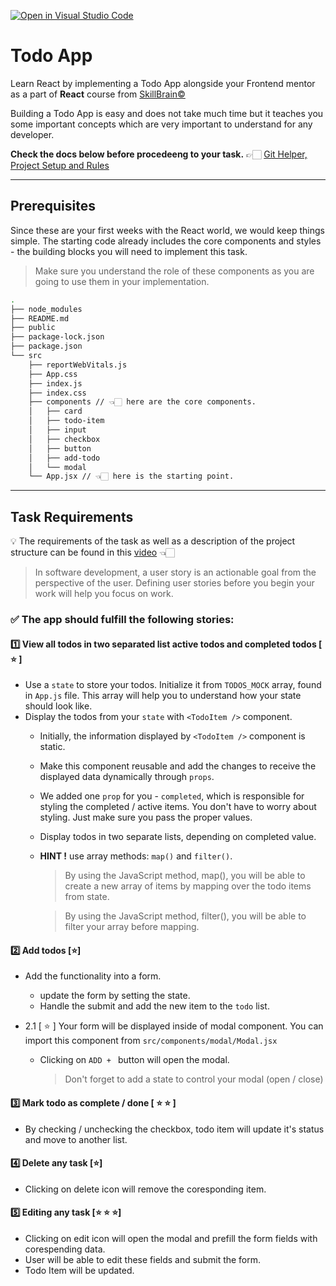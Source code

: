 [![Open in Visual Studio Code](https://classroom.github.com/assets/open-in-vscode-c66648af7eb3fe8bc4f294546bfd86ef473780cde1dea487d3c4ff354943c9ae.svg)](https://classroom.github.com/online_ide?assignment_repo_id=8618161&assignment_repo_type=AssignmentRepo)
# Todo App

Learn React by implementing a Todo App alongside your Frontend mentor as a part of **React** course from [SkillBrain©](https://skillbrain.com/)

Building a Todo App is easy and does not take much time but it teaches you some important concepts which are very important to understand for any developer.

**Check the docs below before procedeeng to your task.** 
👉🏻 [Git Helper, Project Setup and Rules](./GIT_HOW_TO.md)

___


## Prerequisites

Since these are your first weeks with the React world, we would keep things simple. The starting code already includes the core components and styles - the building blocks you will need to implement this task. 


> Make sure you understand the role of these components as you are going to use them in your implementation.


```zsh
.
├── node_modules
├── README.md
├── public
├── package-lock.json
├── package.json
└── src
    ├── reportWebVitals.js
    ├── App.css
    ├── index.js
    ├── index.css
    ├── components // 👈🏻 here are the core components.
    │   ├── card
    │   ├── todo-item
    │   ├── input
    │   ├── checkbox
    │   ├── button
    │   ├── add-todo
    │   └── modal
    └── App.jsx // 👈🏻 here is the starting point.

```

___

## Task Requirements

💡 The requirements of the task as well as a description of the project structure can be found in this [video](https://class.skillbrain.com/unit/view/id:3264) 👈🏻
 

>In software development, a user story is an actionable goal from the perspective of the user. Defining user stories before you begin your work will help you focus on work.
 

### ✅ The app should fulfill the following stories:

#### 1️⃣ View all todos in two separated list **active todos** and  **completed todos** [ ⭐️ ] 
  - Use a `state`  to store your todos. Initialize it from `TODOS_MOCK` array, found in `App.js` file. This array will help you to understand how your state should look like.
  -   Display the todos from your `state` with `<TodoItem />` component.
      * Initially, the information displayed by `<TodoItem />` component is static. 
      * Make this component reusable and add the changes to receive the displayed data dynamically through `props`.
      * We added one `prop` for you  - `completed`, which is responsible for styling the completed / active items. You don't have to worry about styling. Just make sure you pass the proper values.
      * Display todos in two separate lists, depending on completed value.  
      * **HINT !** use array methods: `map()` and `filter()`. 
         > By using the JavaScript method, map(), you will be able to create a new array of items by mapping over the todo items from state.

         > By using the JavaScript method, filter(), you will be able to filter your array before mapping.
         
#### 2️⃣ Add todos  [⭐️]
   - Add the functionality into a form. 
        * update the form by setting the state.
        * Handle the submit and add the new item to the `todo` list.

   - 2.1 [ ⭐️ ]  Your form will be displayed inside of modal component. You can import this component from `src/components/modal/Modal.jsx`
        * Clicking on `ADD + ` button will open the modal.
           >Don't forget to add a state to control your modal (open / close)

#### 3️⃣ Mark todo as complete / done [ ⭐️ ⭐️ ]
 - By checking / unchecking the checkbox, todo item will update it's status and move to another list.

#### 4️⃣ Delete any task [⭐️]
- Clicking on delete icon will remove the coresponding item.

#### 5️⃣ Editing any task [⭐️ ⭐️ ⭐️]
 - Clicking on edit icon will open the modal and prefill the form fields with corespending data.
 - User will be able to edit these fields and submit the form. 
 - Todo Item will be updated.
